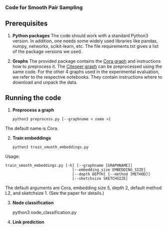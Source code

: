 ### Code for Smooth Pair Sampling

## Prerequisites

1. **Python packages** 
The code should work with a standard Python3 version. In addition, one needs some widely used libraries like pandas, numpy, networkx, scikit-learn, etc. The file requirements.txt gives a list of the package versions we used.

2. **Graphs** The provided package contains the [Cora graph](https://graphsandnetworks.com/the-cora-dataset/) and instructions how to preprocess it. The [Citeseer graph](http://networkrepository.com/citeseer.php) can be preprocessed using the same code. For the other 4 graphs used in the experimental evaluation, we refer to the respective notebooks. They contain instructions where to download and unpack the data. 

## Running the code

1. **Preprocess a graph**
 
    
       python3 preprocess.py [--graphname < name >]

The default name is Cora.

2. **Train embeddings**


       python3 train_smooth_embeddings.py 

Usage:

    train_smooth_embeddings.py [-h] [--graphname [GRAPHNAME]]
                                  [--embedding_size EMBEDDING_SIZE]
                                  [--depth DEPTH] [--method [METHOD]]
                                  [--sketchsize SKETCHSIZE]

    
The default arguments are Cora, embedding size 5, depth 2, default method L2, and sketchsize 1. (See the paper for details.)

3. **Node classification**

    python3 node_classification.py

4. **Link prediction**

